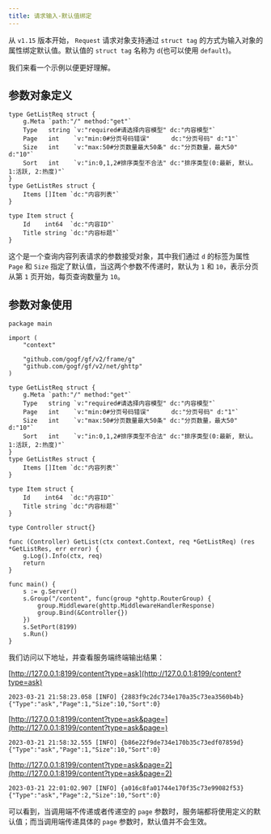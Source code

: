```yaml
---
title: 请求输入-默认值绑定
---
```


从 `v1.15` 版本开始， `Request` 请求对象支持通过 `struct tag` 的方式为输入对象的属性绑定默认值。默认值的 `struct tag` 名称为 `d`(也可以使用 `default`)。

我们来看一个示例以便更好理解。

## 参数对象定义

```
type GetListReq struct {
	g.Meta `path:"/" method:"get"`
	Type   string `v:"required#请选择内容模型" dc:"内容模型"`
	Page   int    `v:"min:0#分页号码错误"      dc:"分页号码" d:"1"`
	Size   int    `v:"max:50#分页数量最大50条" dc:"分页数量，最大50" d:"10"`
	Sort   int    `v:"in:0,1,2#排序类型不合法" dc:"排序类型(0:最新, 默认。1:活跃, 2:热度)"`
}
type GetListRes struct {
	Items []Item `dc:"内容列表"`
}

type Item struct {
	Id    int64  `dc:"内容ID"`
	Title string `dc:"内容标题"`
}
```

这个是一个查询内容列表请求的参数接受对象，其中我们通过 `d` 的标签为属性 `Page` 和 `Size` 指定了默认值，当这两个参数不传递时，默认为 `1` 和 `10`，表示分页从第 `1` 页开始，每页查询数量为 `10`。

## 参数对象使用

```
package main

import (
	"context"

	"github.com/gogf/gf/v2/frame/g"
	"github.com/gogf/gf/v2/net/ghttp"
)

type GetListReq struct {
	g.Meta `path:"/" method:"get"`
	Type   string `v:"required#请选择内容模型" dc:"内容模型"`
	Page   int    `v:"min:0#分页号码错误"      dc:"分页号码" d:"1"`
	Size   int    `v:"max:50#分页数量最大50条" dc:"分页数量，最大50" d:"10"`
	Sort   int    `v:"in:0,1,2#排序类型不合法" dc:"排序类型(0:最新, 默认。1:活跃, 2:热度)"`
}
type GetListRes struct {
	Items []Item `dc:"内容列表"`
}

type Item struct {
	Id    int64  `dc:"内容ID"`
	Title string `dc:"内容标题"`
}

type Controller struct{}

func (Controller) GetList(ctx context.Context, req *GetListReq) (res *GetListRes, err error) {
	g.Log().Info(ctx, req)
	return
}

func main() {
	s := g.Server()
	s.Group("/content", func(group *ghttp.RouterGroup) {
		group.Middleware(ghttp.MiddlewareHandlerResponse)
		group.Bind(&Controller{})
	})
	s.SetPort(8199)
	s.Run()
}
```

我们访问以下地址，并查看服务端终端输出结果：

[http://127.0.0.1:8199/content?type=ask](http://127.0.0.1:8199/content?type=ask)

```
2023-03-21 21:58:23.058 [INFO] {2883f9c2dc734e170a35c73ea3560b4b} {"Type":"ask","Page":1,"Size":10,"Sort":0}
```

[http://127.0.0.1:8199/content?type=ask&page=](http://127.0.0.1:8199/content?type=ask&page=)

```
2023-03-21 21:58:32.555 [INFO] {b86e22f9de734e170b35c73edf07859d} {"Type":"ask","Page":1,"Size":10,"Sort":0}
```

[http://127.0.0.1:8199/content?type=ask&page=2](http://127.0.0.1:8199/content?type=ask&page=2)

```
2023-03-21 22:01:02.907 [INFO] {a016c8fa01744e170f35c73e99082f53} {"Type":"ask","Page":2,"Size":10,"Sort":0}
```

可以看到，当调用端不传递或者传递空的 `page` 参数时，服务端都将使用定义的默认值；而当调用端传递具体的 `page` 参数时，默认值并不会生效。